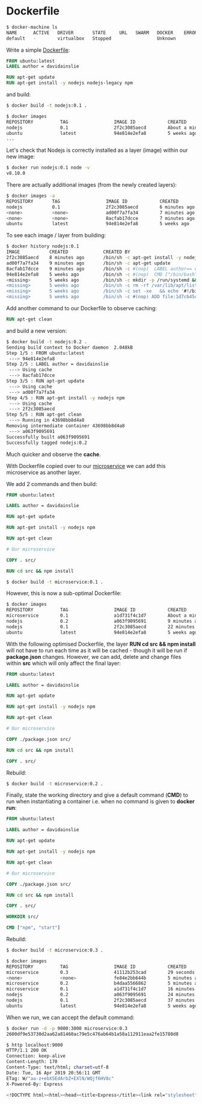 # Dockerfile

```bash
$ docker-machine ls
NAME      ACTIVE   DRIVER       STATE     URL   SWARM   DOCKER    ERRORS
default   -        virtualbox   Stopped                 Unknown
```

Write a simple [Dockerfile](../docker/dockerfile):

```dockerfile
FROM ubuntu:latest
LABEL author = davidainslie

RUN apt-get update
RUN apt-get install -y nodejs nodejs-legacy npm
```

and build:

```bash
$ docker build -t nodejs:0.1 .
```

```bash
$ docker images
REPOSITORY          TAG                 IMAGE ID            CREATED              SIZE
nodejs              0.1                 2f2c3085aecd        About a minute ago   425MB
ubuntu              latest              94e814e2efa8        5 weeks ago          88.9MB
...
```

Let's check that Nodejs is correctly installed as a layer (image) within our new image:

```bash
$ docker run nodejs:0.1 node -v
v8.10.0
```

There are actually additional images (from the newly created layers):

```bash
$ docker images -a
REPOSITORY       TAG                 IMAGE ID            CREATED             SIZE
nodejs           0.1                 2f2c3085aecd        6 minutes ago       425MB
<none>           <none>              ad00f7a7fa34        7 minutes ago       114MB
<none>           <none>              8acfab17dcce        7 minutes ago       88.9MB
ubuntu           latest              94e814e2efa8        5 weeks ago         88.9MB
```

To see each image / layer from building:

```bash
$ docker history nodejs:0.1
IMAGE           CREATED             CREATED BY                                      SIZE
2f2c3085aecd    8 minutes ago       /bin/sh -c apt-get install -y nodejs npm        311MB
ad00f7a7fa34    9 minutes ago       /bin/sh -c apt-get update                       25.3MB
8acfab17dcce    9 minutes ago       /bin/sh -c #(nop)  LABEL author== davidainsl…   0B
94e814e2efa8    5 weeks ago         /bin/sh -c #(nop)  CMD ["/bin/bash"]            0B
<missing>       5 weeks ago         /bin/sh -c mkdir -p /run/systemd && echo 'do…   7B
<missing>       5 weeks ago         /bin/sh -c rm -rf /var/lib/apt/lists/*          0B
<missing>       5 weeks ago         /bin/sh -c set -xe   && echo '#!/bin/sh' > /…   745B
<missing>       5 weeks ago         /bin/sh -c #(nop) ADD file:1d7cb45c4e196a6a8…   88.9MB
```

Add another command to our Dockerfile to observe caching:

```dockerfile
RUN apt-get clean
```

and build a new version:

```bash
$ docker build -t nodejs:0.2 .
Sending build context to Docker daemon  2.048kB
Step 1/5 : FROM ubuntu:latest
 ---> 94e814e2efa8
Step 2/5 : LABEL author = davidainslie
 ---> Using cache
 ---> 8acfab17dcce
Step 3/5 : RUN apt-get update
 ---> Using cache
 ---> ad00f7a7fa34
Step 4/5 : RUN apt-get install -y nodejs npm
 ---> Using cache
 ---> 2f2c3085aecd
Step 5/5 : RUN apt-get clean
 ---> Running in 43698bb8d4a8
Removing intermediate container 43698bb8d4a8
 ---> a063f9095691
Successfully built a063f9095691
Successfully tagged nodejs:0.2
```

Much quicker and observe the **cache**.

With Dockerfile copied over to our [microservice](../microservice) we can add this microservice as another layer.

We add 2 commands and then build:

```dockerfile
FROM ubuntu:latest

LABEL author = davidainslie

RUN apt-get update

RUN apt-get install -y nodejs npm

RUN apt-get clean

# Our microservice

COPY . src/

RUN cd src && npm install
```

```bash
$ docker build -t microservice:0.1 .
```

However, this is now a sub-optimal Dockerfile:

```bash
$ docker images
REPOSITORY          TAG                 IMAGE ID            CREATED              SIZE
microservice        0.1                 a1d731f4c1d7        About a minute ago   431MB
nodejs              0.2                 a063f9095691        9 minutes ago        425MB
nodejs              0.1                 2f2c3085aecd        22 minutes ago       425MB
ubuntu              latest              94e814e2efa8        5 weeks ago          88.9MB
```

With the following optimised Dockerfile, the layer **RUN cd src && npm install** will not have to run each time as it will be cached - though it will be run if **package.json** changes. However, we can add, delete and change files within **src** which will only affect the final layer:

```dockerfile
FROM ubuntu:latest

LABEL author = davidainslie

RUN apt-get update

RUN apt-get install -y nodejs npm

RUN apt-get clean

# Our microservice

COPY ./package.json src/

RUN cd src && npm install

COPY . src/
```

Rebuild:

```bash
$ docker build -t microservice:0.2 .
```

Finally, state the working directory and give a default command (**CMD**) to run when instantiating a container i.e. when no command is given to **docker run**:

```dockerfile
FROM ubuntu:latest

LABEL author = davidainslie

RUN apt-get update

RUN apt-get install -y nodejs npm

RUN apt-get clean

# Our microservice

COPY ./package.json src/

RUN cd src && npm install

COPY . src/

WORKDIR src/

CMD ["npm", "start"]
```

Rebuild:

```bash
$ docker build -t microservice:0.3 .
```

```bash
$ docker images
REPOSITORY          TAG                 IMAGE ID            CREATED             SIZE
microservice        0.3                 41112b253cad        29 seconds ago      444MB
<none>              <none>              fe84e2bb644b        5 minutes ago       444MB
microservice        0.2                 b4daa5566862        5 minutes ago       444MB
microservice        0.1                 a1d731f4c1d7        16 minutes ago      431MB
nodejs              0.2                 a063f9095691        24 minutes ago      425MB
nodejs              0.1                 2f2c3085aecd        37 minutes ago      425MB
ubuntu              latest              94e814e2efa8        5 weeks ago         88.9MB
```

When we run, we can accept the default command:

```bash
$ docker run -d -p 9000:3000 microservice:0.3
2600df9e53730d2aa62a81460ac79e5c476ab64b1a58a112911eaa2fe15780d8
```

```bash
$ http localhost:9000
HTTP/1.1 200 OK
Connection: keep-alive
Content-Length: 170
Content-Type: text/html; charset=utf-8
Date: Tue, 16 Apr 2019 20:56:11 GMT
ETag: W/"aa-z+ebXSEdArbZ+EXlN/WQjf6HV8c"
X-Powered-By: Express

<!DOCTYPE html><html><head><title>Express</title><link rel="stylesheet" href="/stylesheets/style.css"></head><body><h1>Express</h1><p>Welcome to Express</p></body></html>
```

